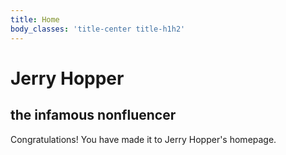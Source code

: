 ```yaml
---
title: Home
body_classes: 'title-center title-h1h2'
---
```


# Jerry Hopper
## the infamous nonfluencer

Congratulations! You have made it to Jerry Hopper's homepage.




